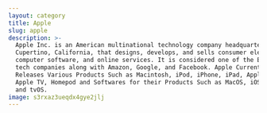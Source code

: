 ```yaml
---
layout: category
title: Apple
slug: apple
description: >-
  Apple Inc. is an American multinational technology company headquartered in
  Cupertino, California, that designs, develops, and sells consumer electronics,
  computer software, and online services. It is considered one of the Big Four
  tech companies along with Amazon, Google, and Facebook. Apple Currently
  Releases Various Products Such as Macintosh, iPod, iPhone, iPad, Apple Watch,
  Apple TV, Homepod and Softwares for their Products Such as MacOS, iOS, WatchOS
  and tvOS.
image: s3rxaz3ueqdx4gye2jlj
---
```



